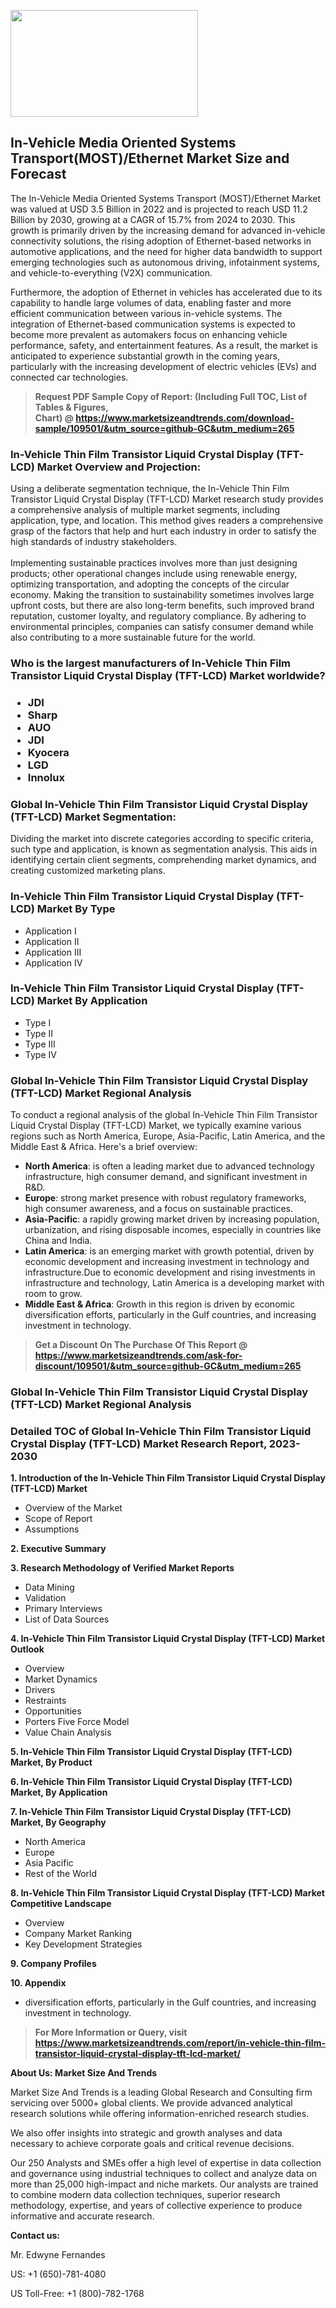 <p><img class="alignnone size-medium wp-image-20088" src="https://ffe5etoiles.com/wp-content/uploads/2024/12/MST1-300x171.png" alt="" width="300" height="171" /></p><h2>In-Vehicle Media Oriented Systems Transport(MOST)/Ethernet Market Size and Forecast</h2><p>The In-Vehicle Media Oriented Systems Transport (MOST)/Ethernet Market was valued at USD 3.5 Billion in 2022 and is projected to reach USD 11.2 Billion by 2030, growing at a CAGR of 15.7% from 2024 to 2030. This growth is primarily driven by the increasing demand for advanced in-vehicle connectivity solutions, the rising adoption of Ethernet-based networks in automotive applications, and the need for higher data bandwidth to support emerging technologies such as autonomous driving, infotainment systems, and vehicle-to-everything (V2X) communication.</p><p>Furthermore, the adoption of Ethernet in vehicles has accelerated due to its capability to handle large volumes of data, enabling faster and more efficient communication between various in-vehicle systems. The integration of Ethernet-based communication systems is expected to become more prevalent as automakers focus on enhancing vehicle performance, safety, and entertainment features. As a result, the market is anticipated to experience substantial growth in the coming years, particularly with the increasing development of electric vehicles (EVs) and connected car technologies.</p></p><blockquote id="" class=""><strong>Request PDF Sample Copy of Report: (Including Full TOC, List of Tables &amp; Figures, Chart)&nbsp;@&nbsp;<strong><a href="https://www.marketsizeandtrends.com/download-sample/109501/&utm_source=github-GC&utm_medium=265" target="_blank">https://www.marketsizeandtrends.com/download-sample/109501/&utm_source=github-GC&utm_medium=265</a></strong></strong></blockquote><h3 id="" class="">In-Vehicle Thin Film Transistor Liquid Crystal Display (TFT-LCD) Market&nbsp;Overview and Projection:</h3><p id="" class="">Using a deliberate segmentation technique, the In-Vehicle Thin Film Transistor Liquid Crystal Display (TFT-LCD) Market research study provides a comprehensive analysis of multiple market segments, including application, type, and location. This method gives readers a comprehensive grasp of the factors that help and hurt each industry in order to satisfy the high standards of industry stakeholders. <br /> <br />Implementing sustainable practices involves more than just designing products; other operational changes include using renewable energy, optimizing transportation, and adopting the concepts of the circular economy. Making the transition to sustainability sometimes involves large upfront costs, but there are also long-term benefits, such improved brand reputation, customer loyalty, and regulatory compliance. By adhering to environmental principles, companies can satisfy consumer demand while also contributing to a more sustainable future for the world.</p><h3 id="" class="">Who is the largest manufacturers of&nbsp;In-Vehicle Thin Film Transistor Liquid Crystal Display (TFT-LCD) Market worldwide?</h3><h3 class=""><p><ul><li>JDI </li><li> Sharp </li><li> AUO </li><li> JDI </li><li> Kyocera </li><li> LGD </li><li> Innolux</li></ul></p></h3><h3 id="" class="">Global&nbsp;In-Vehicle Thin Film Transistor Liquid Crystal Display (TFT-LCD) Market Segmentation:</h3><p id="" class="">Dividing the market into discrete categories according to specific criteria, such type and application, is known as segmentation analysis. This aids in identifying certain client segments, comprehending market dynamics, and creating customized marketing plans.</p><h3 id="" class="">In-Vehicle Thin Film Transistor Liquid Crystal Display (TFT-LCD) Market&nbsp;By Type</h3><p><p><ul><li>Application I </li><li> Application II </li><li> Application III </li><li> Application IV</p></li></ul></p></p><h3 id="" class="">In-Vehicle Thin Film Transistor Liquid Crystal Display (TFT-LCD) Market&nbsp;By Application</h3><p class=""><p><ul><li>Type I </li><li> Type II </li><li> Type III </li><li> Type IV</li></ul></p></p><h3 id="" class="">Global In-Vehicle Thin Film Transistor Liquid Crystal Display (TFT-LCD) Market Regional Analysis</h3><p id="" class="">To conduct a regional analysis of the global In-Vehicle Thin Film Transistor Liquid Crystal Display (TFT-LCD) Market, we typically examine various regions such as North America, Europe, Asia-Pacific, Latin America, and the Middle East &amp; Africa. Here's a brief overview:</p><ul><li><strong>North America</strong>: is often a leading market due to advanced technology infrastructure, high consumer demand, and significant investment in R&amp;D.</li><li><strong>Europe</strong>: strong market presence with robust regulatory frameworks, high consumer awareness, and a focus on sustainable practices.</li><li><strong>Asia-Pacific</strong>: a rapidly growing market driven by increasing population, urbanization, and rising disposable incomes, especially in countries like China and India.</li><li><strong>Latin America</strong>: is an emerging market with growth potential, driven by economic development and increasing investment in technology and infrastructure.Due to economic development and rising investments in infrastructure and technology, Latin America is a developing market with room to grow.</li><li><strong>Middle East &amp; Africa</strong>: Growth in this region is driven by economic diversification efforts, particularly in the Gulf countries, and increasing investment in technology.</li></ul><blockquote id="" class=""><strong>Get a Discount On The Purchase Of This Report @ <strong><a href="https://www.marketsizeandtrends.com/ask-for-discount/109501/&utm_source=github-GC&utm_medium=265" target="_blank">https://www.marketsizeandtrends.com/ask-for-discount/109501/&utm_source=github-GC&utm_medium=265</a></strong></strong></blockquote><h3 id="" class="">Global In-Vehicle Thin Film Transistor Liquid Crystal Display (TFT-LCD) Market Regional Analysis</h3><h3 id="" class="">Detailed TOC of Global In-Vehicle Thin Film Transistor Liquid Crystal Display (TFT-LCD) Market Research Report, 2023-2030</h3><p id="" class=""><strong>1. Introduction of the In-Vehicle Thin Film Transistor Liquid Crystal Display (TFT-LCD) Market</strong></p><ul><li>Overview of the Market</li><li>Scope of Report</li><li>Assumptions</li></ul><p id="" class=""><strong>2. Executive Summary</strong></p><p id="" class=""><strong>3. Research Methodology of Verified Market Reports</strong></p><ul><li>Data Mining</li><li>Validation</li><li>Primary Interviews</li><li>List of Data Sources</li></ul><p id="" class=""><strong>4. In-Vehicle Thin Film Transistor Liquid Crystal Display (TFT-LCD) Market Outlook</strong></p><ul><li>Overview</li><li>Market Dynamics</li><li>Drivers</li><li>Restraints</li><li>Opportunities</li><li>Porters Five Force Model</li><li>Value Chain Analysis</li></ul><p id="" class=""><strong>5. In-Vehicle Thin Film Transistor Liquid Crystal Display (TFT-LCD) Market, By Product</strong></p><p id="" class=""><strong>6. In-Vehicle Thin Film Transistor Liquid Crystal Display (TFT-LCD) Market, By Application</strong></p><p id="" class=""><strong>7. In-Vehicle Thin Film Transistor Liquid Crystal Display (TFT-LCD) Market, By Geography</strong></p><ul><li>North America</li><li>Europe</li><li>Asia Pacific</li><li>Rest of the World</li></ul><p id="" class=""><strong>8. In-Vehicle Thin Film Transistor Liquid Crystal Display (TFT-LCD) Market Competitive Landscape</strong></p><ul><li>Overview</li><li>Company Market Ranking</li><li>Key Development Strategies</li></ul><p id="" class=""><strong>9. Company Profiles</strong></p><p id="" class=""><strong>10. Appendix</strong></p><ul><li>diversification efforts, particularly in the Gulf countries, and increasing investment in technology.</li></ul><blockquote id="" class=""><strong>For More Information or Query, visit <strong><strong><a href="https://www.marketsizeandtrends.com/report/in-vehicle-thin-film-transistor-liquid-crystal-display-tft-lcd-market/" target="_blank">https://www.marketsizeandtrends.com/report/in-vehicle-thin-film-transistor-liquid-crystal-display-tft-lcd-market/</a></strong></strong></strong></blockquote><p id="" class=""><strong>About Us: Market Size And Trends</strong></p><p id="" class="">Market Size And Trends is a leading Global Research and Consulting firm servicing over 5000+ global clients. We provide advanced analytical research solutions while offering information-enriched research studies.</p><p id="" class="">We also offer insights into strategic and growth analyses and data necessary to achieve corporate goals and critical revenue decisions.</p><p id="" class="">Our 250 Analysts and SMEs offer a high level of expertise in data collection and governance using industrial techniques to collect and analyze data on more than 25,000 high-impact and niche markets. Our analysts are trained to combine modern data collection techniques, superior research methodology, expertise, and years of collective experience to produce informative and accurate research.</p><p id="" class=""><strong>Contact us:</strong></p><p id="" class="">Mr. Edwyne Fernandes</p><p id="" class="">US: +1 (650)-781-4080</p><p id="" class="">US Toll-Free: +1 (800)-782-1768</p>
